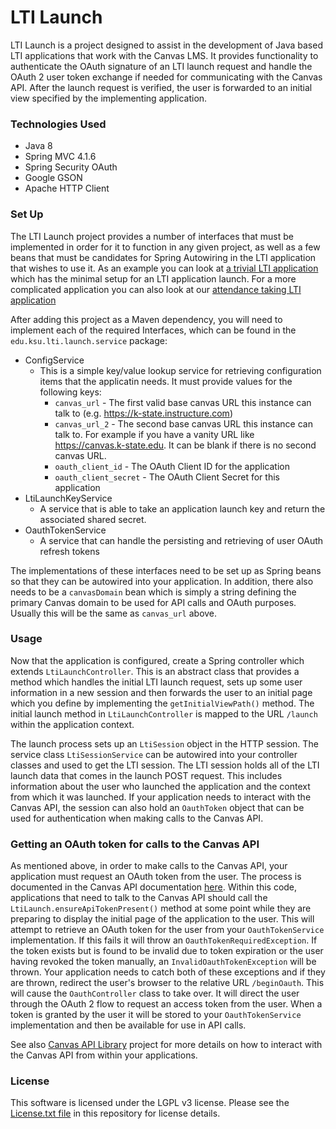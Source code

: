 # LTI Launch

LTI Launch is a project designed to assist in the development of Java based LTI applications that work with the Canvas LMS. It provides functionality to authenticate the OAuth signature of an LTI launch request and handle the OAuth 2 user token exchange if needed for communicating with the Canvas API. After the launch request is verified, the user is forwarded to an initial view specified by the implementing application.

### Technologies Used
- Java 8
- Spring MVC 4.1.6
- Spring Security OAuth
- Google GSON
- Apache HTTP Client

### Set Up
The LTI Launch project provides a number of interfaces that must be implemented in order for it to function in any given project, as well as a few beans that must be candidates for Spring Autowiring in the LTI application that wishes to use it. As an example you can look at [a trivial LTI application](https://github.com/kstateome/lti-launch-example-webapp) which has the minimal setup for an LTI application launch. For a more complicated application you can also look at our [attendance taking LTI application](https://github.com/kstateome/lti-attendance)

After adding this project as a Maven dependency, you will need to implement each of the required Interfaces, which can be found in the `edu.ksu.lti.launch.service` package:
- ConfigService
    - This is a simple key/value lookup service for retrieving configuration items that the applicatin needs. It must provide values for the following keys:
        - `canvas_url` - The first valid base canvas URL this instance can talk to (e.g. https://k-state.instructure.com)
        - `canvas_url_2` - The second base canvas URL this instance can talk to. For example if you have a vanity URL like https://canvas.k-state.edu. It can be blank if there is no second canvas URL.
        - `oauth_client_id` - The OAuth Client ID for the application
        - `oauth_client_secret` - The OAuth Client Secret for this application
- LtiLaunchKeyService
    - A service that is able to take an application launch key and return the associated shared secret.
- OauthTokenService
    - A service that can handle the persisting and retrieving of user OAuth refresh tokens

The implementations of these interfaces need to be set up as Spring beans so that they can be autowired into your application. In addition, there also needs to be a `canvasDomain` bean which is simply a string defining the primary Canvas domain to be used for API calls and OAuth purposes. Usually this will be the same as `canvas_url` above.

### Usage
Now that the application is configured, create a Spring controller which extends `LtiLaunchController`. This is an abstract class that provides a method which handles the initial LTI launch request, sets up some user information in a new session and then forwards the user to an initial page which you define by implementing the `getInitialViewPath()` method. The initial launch method in `LtiLaunchController` is mapped to the URL `/launch` within the application context. 

The launch process sets up an `LtiSession` object in the HTTP session. The service class `LtiSessionService` can be autowired into your controller classes and used to get the LTI session. The LTI session holds all of the LTI launch data that comes in the launch POST request. This includes information about the user who launched the application and the context from which it was launched. If your application needs to interact with the Canvas API, the session can also hold an `OauthToken` object that can be used for authentication when making calls to the Canvas API.

### Getting an OAuth token for calls to the Canvas API
As mentioned above, in order to make calls to the Canvas API, your application must request an OAuth token from the user. The process is documented in the Canvas API documentation [here](https://canvas.instructure.com/doc/api/file.oauth.html). Within this code, applications that need to talk to the Canvas API should call the `LtiLaunch.ensureApiTokenPresent()` method at some point while they are preparing to display the initial page of the application to the user. This will attempt to retrieve an OAuth token for the user from your `OauthTokenService` implementation. If this fails it will throw an `OauthTokenRequiredException`. If the token exists but is found to be invalid due to token expiration or the user having revoked the token manually, an `InvalidOauthTokenException` will be thrown. Your application needs to catch both of these exceptions and if they are thrown, redirect the user's browser to the relative URL `/beginOauth`. This will cause the `OauthController` class to take over. It will direct the user through the OAuth 2 flow to request an access token from the user. When a token is granted by the user it will be stored to your `OauthTokenService` implementation and then be available for use in API calls.

See also [Canvas API Library](https://github.com/kstateome/canvas-api) project for more details on how to interact with the Canvas API from within your applications.

### License
This software is licensed under the LGPL v3 license. Please see the [License.txt file](License.txt) in this repository for license details.
